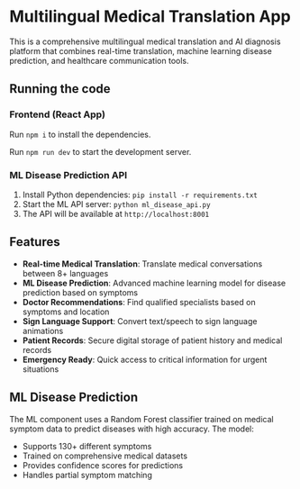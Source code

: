 
  # Multilingual Medical Translation App

  This is a comprehensive multilingual medical translation and AI diagnosis platform that combines real-time translation, machine learning disease prediction, and healthcare communication tools.

  ## Running the code

  ### Frontend (React App)
  Run `npm i` to install the dependencies.

  Run `npm run dev` to start the development server.

  ### ML Disease Prediction API
  1. Install Python dependencies: `pip install -r requirements.txt`
  2. Start the ML API server: `python ml_disease_api.py`
  3. The API will be available at `http://localhost:8001`

  ## Features

  - **Real-time Medical Translation**: Translate medical conversations between 8+ languages
  - **ML Disease Prediction**: Advanced machine learning model for disease prediction based on symptoms
  - **Doctor Recommendations**: Find qualified specialists based on symptoms and location
  - **Sign Language Support**: Convert text/speech to sign language animations
  - **Patient Records**: Secure digital storage of patient history and medical records
  - **Emergency Ready**: Quick access to critical information for urgent situations

  ## ML Disease Prediction

  The ML component uses a Random Forest classifier trained on medical symptom data to predict diseases with high accuracy. The model:
  - Supports 130+ different symptoms
  - Trained on comprehensive medical datasets
  - Provides confidence scores for predictions
  - Handles partial symptom matching
  